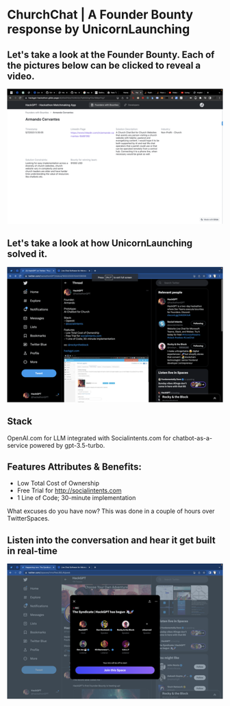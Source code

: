 # ChurchChat | A Founder Bounty response by UnicornLaunching

## Let's take a look at the Founder Bounty. Each of the pictures below can be clicked to reveal a video.

[![Founder Bounty by Armando](https://github.com/unicornlaunching/hackgpt/raw/main/Screen%20Shot%202023-05-07%20at%205.55.33%20PM.png)](https://youtube.com/shorts/h-zzCEotDS8?feature=share)

## Let's take a look at how UnicornLaunching solved it.

[![Founder Bounty by Armando](https://github.com/unicornlaunching/hackgpt/raw/main/Screen%20Shot%202023-05-07%20at%205.57.08%20PM.png)](https://www.youtube.com/watch?v=SfWzX1mPrds)

## Stack

OpenAI.com for LLM integrated with Socialintents.com for chatbot-as-a-service powered by gpt-3.5-turbo.

## Features Attributes & Benefits:
- Low Total Cost of Ownership
- Free Trial for http://socialintents.com
- 1 Line of Code; 30-minute implementation

What excuses do you have now? This was done in a couple of hours over TwitterSpaces.

## Listen into the conversation and hear it get built in real-time

[![Listen to it get built in real-time on TwitterSpaces](https://github.com/unicornlaunching/hackgpt/raw/main/Screen%20Shot%202023-05-07%20at%206.04.50%20PM.png)](https://twitter.com/i/spaces/1rmxPkeLlBDJN?s=20)



